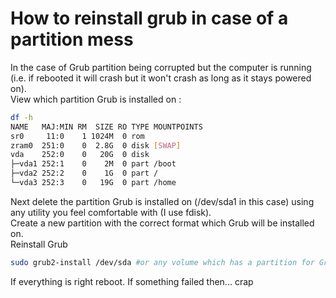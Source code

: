 # How to reinstall grub in case of a partition mess
In the case of Grub partition being corrupted but the computer is running (i.e. if rebooted it will crash but it won't crash as long as it stays powered on).
<br>
View which partition Grub is installed on :
```bash
df -h
NAME   MAJ:MIN RM  SIZE RO TYPE MOUNTPOINTS
sr0     11:0    1 1024M  0 rom  
zram0  251:0    0  2.8G  0 disk [SWAP]
vda    252:0    0   20G  0 disk 
├─vda1 252:1    0    2M  0 part /boot
├─vda2 252:2    0    1G  0 part /
└─vda3 252:3    0   19G  0 part /home
```
Next delete the partition Grub is installed on (/dev/sda1 in this case) using any utility you feel comfortable with (I use fdisk).
<br>
Create a new partition with the correct format which Grub will be installed on.
<br>
Reinstall Grub
```bash
sudo grub2-install /dev/sda #or any volume which has a partition for Grub
```
If everything is right reboot. If something failed then... crap
